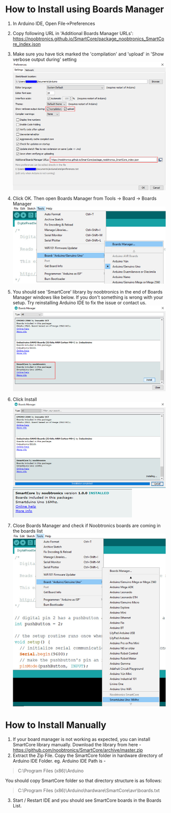 # How to Install using Boards Manager

1) In Arduino IDE, Open File->Preferences
2) Copy following URL in 'Additional Boards Manager URLs':
https://noobtronics.github.io/SmartCore/package_noobtronics_SmartCore_index.json

3) Make sure you have tick marked the 'compilation' and 'upload' in 'Show verbose output during' setting
![](https://raw.githubusercontent.com/noobtronics/SmartCore/master/images/guide/Preferences.jpg)

4) Click OK. Then open Boards Manager from Tools -> Board -> Boards Manager
![](https://raw.githubusercontent.com/noobtronics/SmartCore/master/images/guide/boardmanager.jpg)

5) You should see 'SmartCore' library by noobtronics in the end of Boards Manager windows like below. If you don't something is wrong with your setup. Try reinstalling Arduino IDE to fix the issue or contact us.
![](https://raw.githubusercontent.com/noobtronics/SmartCore/master/images/guide/library_install.jpg)

6) Click Install
![](https://raw.githubusercontent.com/noobtronics/SmartCore/master/images/guide/library_installing.jpg)
![](https://raw.githubusercontent.com/noobtronics/SmartCore/master/images/guide/Installed.PNG)

7) Close Boards Manager and check if Noobtronics boards are coming in the boards list
![](https://raw.githubusercontent.com/noobtronics/SmartCore/master/images/guide/board_display.jpg)


# How to Install Manually
1) If your board manager is not working as expected, you can install SmartCore library manually. Download the library from here -
https://github.com/noobtronics/SmartCore/archive/master.zip
2) Extract the Zip File. Copy the SmartCore folder in hardware directory of Arduino IDE Folder.
eg. Arduino IDE Path is - 
> C:\Program Files (x86)\Arduino

You should copy SmartCore folder so that directory structure is as follows:
> C:\Program Files (x86)\Arduino\hardware\SmartCore\avr\boards.txt

3) Start / Restart IDE and you should see SmartCore boards in the Boards List.
